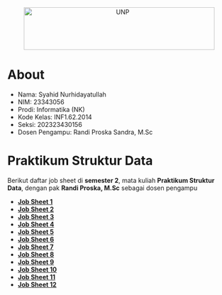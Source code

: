 <div align="center">
  <a href="https://unp.ac.id/">
    <img src="https://unp.ac.id/nfs-assets/all/images/logo_unp_white.png" alt="UNP" height="96" width="430">
  </a>
</div>

# About
* Nama: Syahid Nurhidayatullah
* NIM: 23343056  
* Prodi: Informatika (NK)  
* Kode Kelas: INF1.62.2014  
* Seksi: 202323430156  
* Dosen Pengampu: Randi Proska Sandra, M.Sc  

# Praktikum Struktur Data  
  Berikut daftar job sheet di **semester 2**, mata kuliah **Praktikum Struktur Data**, dengan pak **Randi Proska, M.Sc** sebagai dosen pengampu  
- [**Job Sheet 1**](https://github.com/Zyxcid/Praktikum_Struktur_Data/tree/main/Job%20Sheet%2001)  
- [**Job Sheet 2**](https://github.com/Zyxcid/Praktikum_Struktur_Data/tree/main/Job%20Sheet%2002)  
- [**Job Sheet 3**](https://github.com/Zyxcid/Praktikum_Struktur_Data/tree/main/Job%20Sheet%2003)  
- [**Job Sheet 4**](https://github.com/Zyxcid/Praktikum_Struktur_Data/tree/main/Job%20Sheet%2004)  
- [**Job Sheet 5**](https://github.com/Zyxcid/Praktikum_Struktur_Data/tree/main/Job%20Sheet%2005)  
- [**Job Sheet 6**](https://github.com/Zyxcid/Praktikum_Struktur_Data/tree/main/Job%20Sheet%2006)  
- [**Job Sheet 7**](https://github.com/Zyxcid/Praktikum_Struktur_Data/tree/main/Job%20Sheet%2007)  
- [**Job Sheet 8**](https://github.com/Zyxcid/Praktikum_Struktur_Data/tree/main/Job%20Sheet%2008)  
- [**Job Sheet 9**](https://github.com/Zyxcid/Praktikum_Struktur_Data/tree/main/Job%20Sheet%2009)  
- [**Job Sheet 10**](https://github.com/Zyxcid/Praktikum_Struktur_Data/tree/main/Job%20Sheet%2010)  
- [**Job Sheet 11**](https://github.com/Zyxcid/Praktikum_Struktur_Data/tree/main/Job%20Sheet%2011)  
- [**Job Sheet 12**](https://github.com/Zyxcid/Praktikum_Struktur_Data/tree/main/Job%20Sheet%2012)  
